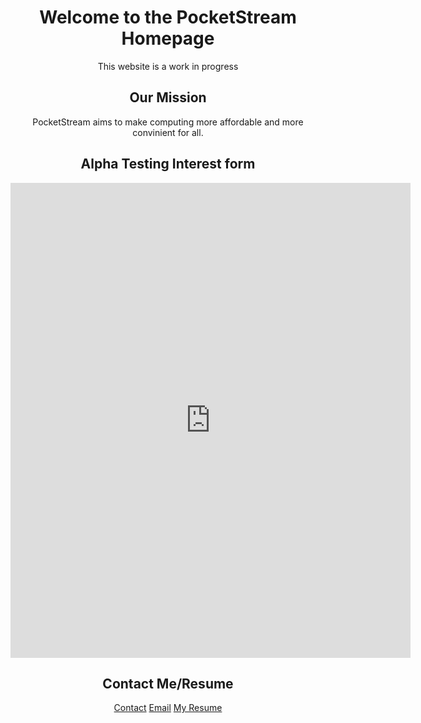 <!--
Old First Page
# Hello World!
This is the official PocketStream website! It is a work in progress (for the time being). If you would like to know more about myself (Murad Malik), head on over to my personal [website!](https://muradhamalik.github.io/Murad-s-Page/)

# Technologies
PocketStream utilises two technologies: remote desktop and virtual desktop software. We (hypotheticaly) would have a server with hundreds of virtual machines. Next, those virtual machines would be configured so that a user (with the right credentials) can log in to the aforementioned virtual desktop. Finally, the end user would use a portal to log into their virtual machine. 

# Contact Me/Resume
[Contact](https://www.vcard.link/card/DfHu)   
[Email](mailto:muradmalik223@gmail.com)  
[My Resume](/Pages/Resume.md)   
-->
<div align="center">
<h1 align="center"> Welcome to the PocketStream Homepage </h1>
This website is a work in progress

## Our Mission
PocketStream aims to make computing more affordable and more convinient for all.
## Alpha Testing Interest form

<iframe src="https://docs.google.com/forms/d/e/1FAIpQLSf3n874grv9UyRpADN5VwA9Rn7DeeNkBEyt8_SfhzgWU5Dewg/viewform?embedded=true" width="640" height="760" frameborder="0" marginheight="0" marginwidth="0">Loading…</iframe>

## Contact Me/Resume
[Contact](https://www.vcard.link/card/DfHu)
[Email](mailto:muradmalik223@gmail.com)
[My Resume](/Pages/Resume.md)
</div>